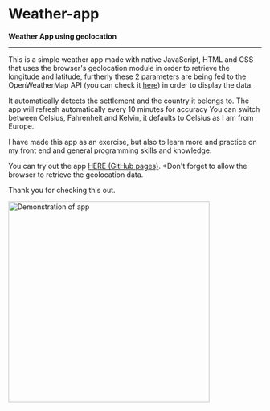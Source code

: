 # Weather-app

 **Weather App using geolocation**

----------------------------------

This is a simple weather app made with native JavaScript, HTML and CSS that uses the browser's geolocation module in order to retrieve the longitude and latitude, furtherly these 2 parameters are being fed to the OpenWeatherMap API (you can check it <a href="https://openweathermap.org/api">here</a>) in order to display the data.

It automatically detects the settlement and the country it belongs to.
The app will refresh automatically every 10 minutes for accuracy 
You can switch between Celsius, Fahrenheit and Kelvin, it defaults to Celsius as I am from Europe.

I have made this app as an exercise, but also to learn more and practice on my front end and general programming skills and knowledge.

You can try out the app <a href="https://vladislavscr.github.io/weather-app/">HERE (GitHub pages)</a>.
*Don't forget to allow the browser to retrieve the geolocation data.

Thank you for checking this out.

<img src="https://i.imgur.com/0AuDitf.png" alt="Demonstration of app" width="400px">